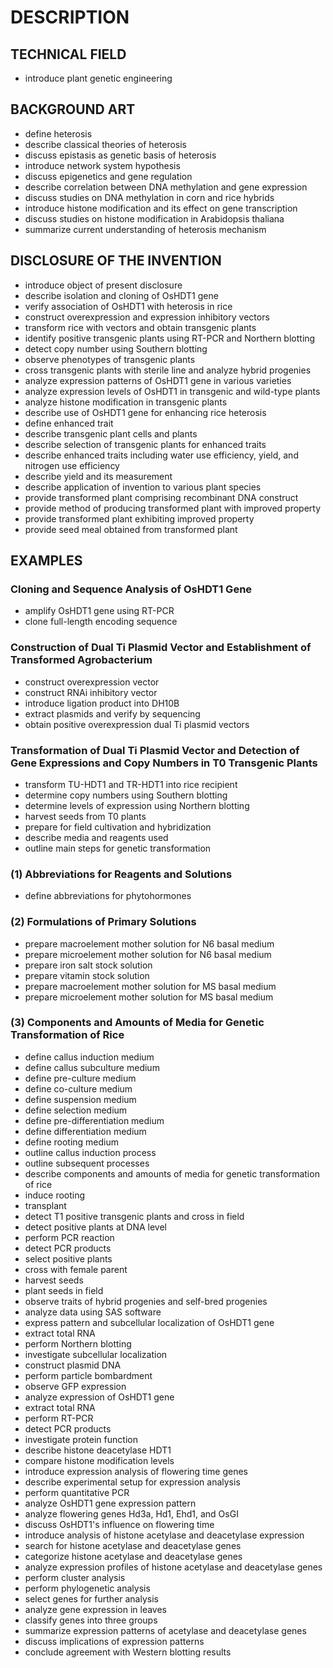 # DESCRIPTION

## TECHNICAL FIELD

- introduce plant genetic engineering

## BACKGROUND ART

- define heterosis
- describe classical theories of heterosis
- discuss epistasis as genetic basis of heterosis
- introduce network system hypothesis
- discuss epigenetics and gene regulation
- describe correlation between DNA methylation and gene expression
- discuss studies on DNA methylation in corn and rice hybrids
- introduce histone modification and its effect on gene transcription
- discuss studies on histone modification in Arabidopsis thaliana
- summarize current understanding of heterosis mechanism

## DISCLOSURE OF THE INVENTION

- introduce object of present disclosure
- describe isolation and cloning of OsHDT1 gene
- verify association of OsHDT1 with heterosis in rice
- construct overexpression and expression inhibitory vectors
- transform rice with vectors and obtain transgenic plants
- identify positive transgenic plants using RT-PCR and Northern blotting
- detect copy number using Southern blotting
- observe phenotypes of transgenic plants
- cross transgenic plants with sterile line and analyze hybrid progenies
- analyze expression patterns of OsHDT1 gene in various varieties
- analyze expression levels of OsHDT1 in transgenic and wild-type plants
- analyze histone modification in transgenic plants
- describe use of OsHDT1 gene for enhancing rice heterosis
- define enhanced trait
- describe transgenic plant cells and plants
- describe selection of transgenic plants for enhanced traits
- describe enhanced traits including water use efficiency, yield, and nitrogen use efficiency
- describe yield and its measurement
- describe application of invention to various plant species
- provide transformed plant comprising recombinant DNA construct
- provide method of producing transformed plant with improved property
- provide transformed plant exhibiting improved property
- provide seed meal obtained from transformed plant

## EXAMPLES

### Cloning and Sequence Analysis of OsHDT1 Gene

- amplify OsHDT1 gene using RT-PCR
- clone full-length encoding sequence

### Construction of Dual Ti Plasmid Vector and Establishment of Transformed Agrobacterium

- construct overexpression vector
- construct RNAi inhibitory vector
- introduce ligation product into DH10B
- extract plasmids and verify by sequencing
- obtain positive overexpression dual Ti plasmid vectors

### Transformation of Dual Ti Plasmid Vector and Detection of Gene Expressions and Copy Numbers in T0 Transgenic Plants

- transform TU-HDT1 and TR-HDT1 into rice recipient
- determine copy numbers using Southern blotting
- determine levels of expression using Northern blotting
- harvest seeds from T0 plants
- prepare for field cultivation and hybridization
- describe media and reagents used
- outline main steps for genetic transformation

### (1) Abbreviations for Reagents and Solutions

- define abbreviations for phytohormones

### (2) Formulations of Primary Solutions

- prepare macroelement mother solution for N6 basal medium
- prepare microelement mother solution for N6 basal medium
- prepare iron salt stock solution
- prepare vitamin stock solution
- prepare macroelement mother solution for MS basal medium
- prepare microelement mother solution for MS basal medium

### (3) Components and Amounts of Media for Genetic Transformation of Rice

- define callus induction medium
- define callus subculture medium
- define pre-culture medium
- define co-culture medium
- define suspension medium
- define selection medium
- define pre-differentiation medium
- define differentiation medium
- define rooting medium
- outline callus induction process
- outline subsequent processes
- describe components and amounts of media for genetic transformation of rice
- induce rooting
- transplant
- detect T1 positive transgenic plants and cross in field
- detect positive plants at DNA level
- perform PCR reaction
- detect PCR products
- select positive plants
- cross with female parent
- harvest seeds
- plant seeds in field
- observe traits of hybrid progenies and self-bred progenies
- analyze data using SAS software
- express pattern and subcellular localization of OsHDT1 gene
- extract total RNA
- perform Northern blotting
- investigate subcellular localization
- construct plasmid DNA
- perform particle bombardment
- observe GFP expression
- analyze expression of OsHDT1 gene
- extract total RNA
- perform RT-PCR
- detect PCR products
- investigate protein function
- describe histone deacetylase HDT1
- compare histone modification levels
- introduce expression analysis of flowering time genes
- describe experimental setup for expression analysis
- perform quantitative PCR
- analyze OsHDT1 gene expression pattern
- analyze flowering genes Hd3a, Hd1, Ehd1, and OsGI
- discuss OsHDT1's influence on flowering time
- introduce analysis of histone acetylase and deacetylase expression
- search for histone acetylase and deacetylase genes
- categorize histone acetylase and deacetylase genes
- analyze expression profiles of histone acetylase and deacetylase genes
- perform cluster analysis
- perform phylogenetic analysis
- select genes for further analysis
- analyze gene expression in leaves
- classify genes into three groups
- summarize expression patterns of acetylase and deacetylase genes
- discuss implications of expression patterns
- conclude agreement with Western blotting results

